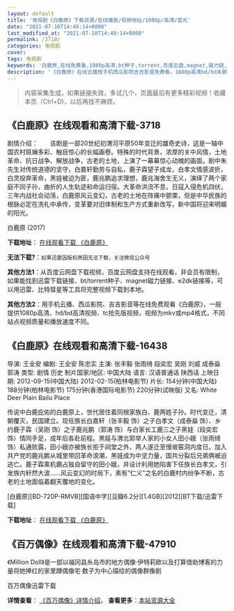 ```yaml
---
layout: default
title: '电视剧《白鹿原》下载资源/在线播放/视频地址/1080p/高清/蓝光'
date: "2021-07-10T14:40:14+0800"
last_modified_at: "2021-07-10T14:40:14+0800"
permalink: /3718/
categories: 电视剧
cover:
tags: 电视剧
keywords: '白鹿原,在线免费看,1080p高清,bt种子,torrent,百度云盘,magnet,磁力链,迅雷下载资源'
description: '《白鹿原》在线云播放手机西瓜影院吉吉影音免费看，1080p高清bd/hd未删减完整版和tc抢先枪版，mkv/mp4格式，附带bt/torrent种子、magnet/磁力链、百度云盘、网盘资源迅雷下载链接'
---
```


>内容采集生成，如果链接失效，多试几个，页面最后有更多精彩视频！收藏本页（Ctrl+D)，以后再找不麻烦。


## 《白鹿原》在线观看和高清下载-3718

剧情介绍：　　该剧是一部20世纪初渭河平原50年变迁的雄奇史诗，这是一轴中国农村斑斓多彩、触目惊心的长幅画卷。特殊的时代背景，浓厚的关中风情，土地革命、抗日战争、解放战争，古老的土地，上演了一幕幕惊心动魄的画面。剧中朱先生对传统道德的坚守，白嘉轩勤劳与自私，鹿子霖望子成龙，白孝文情感波折，白灵投奔革命，黑娃被迫为匪，鹿兆鹏追求理想，鹿兆海舍生无义，演绎了两个家庭不同子孙，曲折的人生轨迹和命运归宿。大革命洪流不息，日寇入侵危机四伏，三年内战社会动荡，白鹿原风云变幻，古老的土地在阵痛中颤栗，但是中华民族的根脉必定在洗礼中承传，变革要对旧体制和生产方式重新改写，新中国将迎来明媚的阳光。


白鹿原 (2017)

**下载地址**： [在线观看下载 《白鹿原》](https://www.btbtdy.me/btdy/dy10658.html) 


**无法下载?**：`如果迅雷因版权原因无法下载，关注微信公众号 `

**其他方法1**：从百度云网盘下载视频，百度云网盘支持在线观看，非会员有限制，如果能找到迅雷下载链接、bt/torrent种子、magnet磁力链接、e2dk链接等，可以用迅雷、比特彗星等工具将完整视频下载到本地。

**其他方法2**：用手机云播、西瓜影院、吉吉影音等在线免费观看《白鹿原》，一般提供1080p高清、hd/bd高清视频、tc抢先版视频，视频为mkv或mp4格式，不同站点视频质量和播放速度不同。


## 《白鹿原》在线观看和高清下载-16438

导演: 王全安 编剧: 王全安 陈忠实 主演: 张丰毅 张雨绮 段奕宏 吴刚 刘威 成泰燊 郭涛 类型: 剧情 历史 制片国家/地区: 中国大陆 语言: 汉语普通话 陕西话 上映日期: 2012-09-15(中国大陆) 2012-02-15(柏林电影节) 片长: 154分钟(中国大陆) 188分钟(柏林电影节) 175分钟(香港国际电影节) 220分钟(试映版) 又名: White Deer Plain Bailu Place

传说中白鹿庇佑的白鹿原上，世代居住着同根家族白、鹿两姓子孙。时代变迁，清朝覆灭，民国建立。现任族长白嘉轩（张丰毅 饰）之子白孝文（成泰燊 饰）、乡约鹿子霖（吴刚 饰）之子鹿兆鹏（郭涛 饰）与白家长工鹿三之子黑娃（段奕宏 饰）情同手足，成年后各赴前程。黑娃与渭北郭举人家的小女人田小娥（张雨绮 饰）私通败露，田小娥亦被族长拒于祠堂之外，两人遂迁至慢坡窑洞内度日。加入共产党的鹿兆鹏从城里带回革命浪潮，黑娃成为中坚力量，国共分裂后兄弟俩被迫逃亡。鹿子霖乘机霸占独自留守的田小娥，并设计利用她陷害下任族长白孝文，引发族内轩然大波……风云变幻的时局下，素有“仁义”之名的白鹿村内纷争不断，古老的土地面临着翻天覆地的变化。


[白鹿原][BD-720P-RMVB][国语中字][豆瓣6.2分][1.4GB][2012][BT下载/迅雷下载]

**下载地址**： [在线观看下载 《白鹿原》](https://www.btdx8.com/torrent/white_deer_plain_2012.html) 


## 《百万偶像》在线观看和高清下载-47910

《Million Doll》是一部以福冈县糸岛市的地方偶像&middot;伊特莉欧以及打算借助博客的力量将她捧红的家里蹲偶像宅·数子为中心描绘的偶像群像剧<!---剧情end--->


百万偶像迅雷下载

**详情查看**： [《百万偶像》详情介绍](/movie/47910/)， **查看更多**：[本站资源大全](/movie/t/all/)

